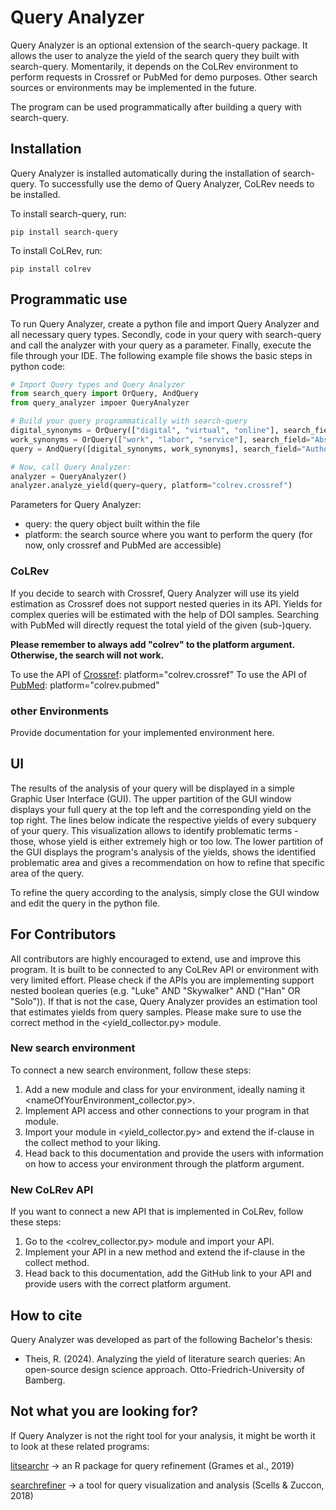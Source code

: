# Query Analyzer

Query Analyzer is an optional extension of the search-query package. It allows the user to analyze the yield of the search query they built with search-query. Momentarily, it depends on the CoLRev environment to perform requests in Crossref or PubMed for demo purposes. Other search sources or environments may be implemented in the future. 

The program can be used programmatically after building a query with search-query. 


## Installation

Query Analyzer is installed automatically during the installation of search-query. To successfully use the demo of Query Analyzer, CoLRev needs to be installed.

To install search-query, run:

```
pip install search-query
```

To install CoLRev, run:

```
pip install colrev
```


## Programmatic use

To run Query Analyzer, create a python file and import Query Analyzer and all necessary query types. Secondly, code in your query with search-query and call the analyzer with your query as a parameter. Finally, execute the file through your IDE. The following example file shows the basic steps in python code:

```Python
# Import Query types and Query Analyzer
from search_query import OrQuery, AndQuery
from query_analyzer impoer QueryAnalyzer

# Build your query programmatically with search-query
digital_synonyms = OrQuery(["digital", "virtual", "online"], search_field="Abstract")
work_synonyms = OrQuery(["work", "labor", "service"], search_field="Abstract")
query = AndQuery([digital_synonyms, work_synonyms], search_field="Author Keywords")

# Now, call Query Analyzer:
analyzer = QueryAnalyzer()
analyzer.analyze_yield(query=query, platform="colrev.crossref")
```

Parameters for Query Analyzer:

- query: the query object built within the file
- platform: the search source where you want to perform the query (for now, only crossref and PubMed are accessible)

### CoLRev

If you decide to search with Crossref, Query Analyzer will use its yield estimation as Crossref does not support nested queries in its API. Yields for complex queries will be estimated with the help of DOI samples.
Searching with PubMed will directly request the total yield of the given (sub-)query. 

**Please remember to always add "colrev" to the platform argument. Otherwise, the search will not work.**

To use the API of [Crossref](https://github.com/CoLRev-Environment/colrev/blob/main/colrev/packages/crossref/src/crossref_api.py): platform="colrev.crossref"
To use the API of [PubMed](https://github.com/CoLRev-Environment/colrev/blob/main/colrev/packages/pubmed/src/pubmed_api.py): platform="colrev.pubmed"

### other Environments

Provide documentation for your implemented environment here.


## UI

The results of the analysis of your query will be displayed in a simple Graphic User Interface (GUI). The upper partition of the GUI window displays your full query at the top left and the corresponding yield on the top right. The lines below indicate the respective yields of every subquery of your query. This visualization allows to identify problematic terms - those, whose yield is either extremely high or too low. 
The lower partition of the GUI displays the program's analysis of the yields, shows the identified problematic area and gives a recommendation on how to refine that specific area of the query. 

To refine the query according to the analysis, simply close the GUI window and edit the query in the python file.


## For Contributors

All contributors are highly encouraged to extend, use and improve this program. It is built to be connected to any CoLRev API or environment with very limited effort. Please check if the APIs you are implementing support nested boolean queries (e.g. "Luke" AND "Skywalker" AND ("Han" OR "Solo")). If that is not the case, Query Analyzer provides an estimation tool that estimates yields from query samples. Please make sure to use the correct method in the <yield_collector.py> module.

### New search environment

To connect a new search environment, follow these steps:
1. Add a new module and class for your environment, ideally naming it <nameOfYourEnvironment_collector.py>.
2. Implement API access and other connections to your program in that module.
3. Import your module in <yield_collector.py> and extend the if-clause in the collect method to your liking.
4. Head back to this documentation and provide the users with information on how to access your environment through the platform argument.

### New CoLRev API

If you want to connect a new API that is implemented in CoLRev, follow these steps:
1. Go to the <colrev_collector.py> module and import your API.
2. Implement your API in a new method and extend the if-clause in the collect method.
3. Head back to this documentation, add the GitHub link to your API and provide users with the correct platform argument.


## How to cite

Query Analyzer was developed as part of the following Bachelor's thesis:

- Theis, R. (2024). Analyzing the yield of literature search queries: An open-source design science approach. Otto-Friedrich-University of Bamberg.


## Not what you are looking for?

If Query Analyzer is not the right tool for your analysis, it might be worth it to look at these related programs:

[litsearchr](https://github.com/elizagrames/litsearchr.git) -> an R package for query refinement (Grames et al., 2019)

[searchrefiner](https://github.com/ielab/searchrefiner.git) -> a tool for query visualization and analysis (Scells & Zuccon, 2018)